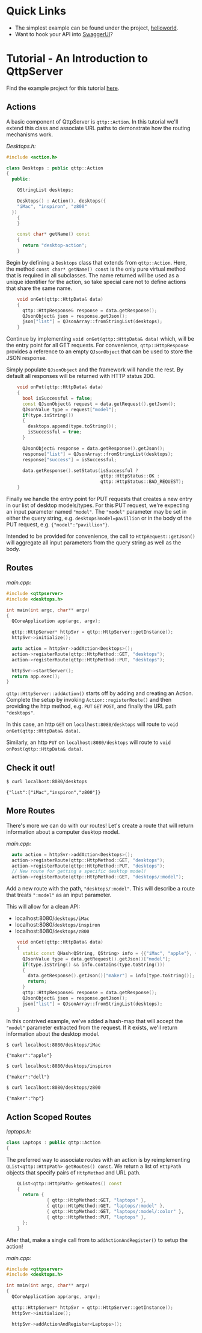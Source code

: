 # Quick Links

* The simplest example can be found under the project, [helloworld](./helloworld/).
* Want to hook your API into [SwaggerUI](./SWAGGER.md)?

# Tutorial - An Introduction to QttpServer

Find the example project for this tutorial [here](./computers/).

## Actions

A basic component of QttpServer is `qttp::Action`.  In this tutorial we'll extend this class 
and associate URL paths to demonstrate how the routing mechanisms work.

*Desktops.h:*

``` c++
#include <action.h>

class Desktops : public qttp::Action
{
  public:

    QStringList desktops;

    Desktops() : Action(), desktops({
    "iMac", "inspiron", "z800"
  })
    {
    }

    const char* getName() const
    {
      return "desktop-action";
    }
```

Begin by defining a `Desktops` class that extends from `qttp::Action`.  Here, the method 
`const char* getName() const` is the only pure virtual method that is required 
in all subclasses.  The name returned will be used as a unique identifier for 
the action, so take special care not to define actions that share the same name.

``` c++
    void onGet(qttp::HttpData& data)
    {
      qttp::HttpResponse& response = data.getResponse();
      QJsonObject& json = response.getJson();
      json["list"] = QJsonArray::fromStringList(desktops);
    }
```

Continue by implementing `void onGet(qttp::HttpData& data)` which, will be the 
entry point for all GET requests. For convenience, `qttp::HttpResponse` provides 
a reference to an empty `QJsonObject` that can be used to store the JSON response.

Simply populate `QJsonObject` and the framework will handle the rest. By default 
all responses will be returned with HTTP status 200.

``` c++
    void onPut(qttp::HttpData& data)
    {
      bool isSuccessful = false;
      const QJsonObject& request = data.getRequest().getJson();
      QJsonValue type = request["model"];
      if(type.isString())
      {
        desktops.append(type.toString());
        isSuccessful = true;
      }

      QJsonObject& response = data.getResponse().getJson();
      response["list"] = QJsonArray::fromStringList(desktops);
      response["success"] = isSuccessful;

      data.getResponse().setStatus(isSuccessful ?
                                   qttp::HttpStatus::OK :
                                   qttp::HttpStatus::BAD_REQUEST);
    }
```

Finally we handle the entry point for PUT requests that creates a new entry in our list of
desktop models/types.  For this PUT request, we're expecting an input parameter named `"model"`.
The `"model"` parameter may be set in either the query string, e.g. `desktops?model=pavillion`
or in the body of the PUT request, e.g. `{"model":"pavillion"}`.

Intended to be provided for convenience, the call to `HttpRequest::getJson()` will aggregate 
all input parameters from the query string as well as the body.

## Routes

*main.cpp:*

``` c++
#include <qttpserver>
#include <desktops.h>

int main(int argc, char** argv)
{
  QCoreApplication app(argc, argv);

  qttp::HttpServer* httpSvr = qttp::HttpServer::getInstance();
  httpSvr->initialize();

  auto action = httpSvr->addAction<Desktops>();
  action->registerRoute(qttp::HttpMethod::GET, "desktops");
  action->registerRoute(qttp::HttpMethod::PUT, "desktops");

  httpSvr->startServer();
  return app.exec();
}
```

`qttp::HttpServer::addAction()` starts off by adding and creating an Action.  Complete the setup by invoking 
`Action::registerRoute()` and then providing the http method, e.g. `PUT` `GET` `POST`, 
and finally the URL path `"desktops"`.

In this case, an http `GET` on `localhost:8080/desktops` will route to `void onGet(qttp::HttpData& data)`.

Similarly, an http `PUT` on `localhost:8080/desktops` will route to `void onPost(qttp::HttpData& data)`.

## Check it out!

``` bash
$ curl localhost:8080/desktops
```

`{"list":["iMac","inspiron","z800"]}`

## More Routes

There's more we can do with our routes!  Let's create a route that will return information about a 
computer desktop model.

*main.cpp:*

``` c++
  auto action = httpSvr->addAction<Desktops>();
  action->registerRoute(qttp::HttpMethod::GET, "desktops");
  action->registerRoute(qttp::HttpMethod::PUT, "desktops");
  // New route for getting a specific desktop model!
  action->registerRoute(qttp::HttpMethod::GET, "desktops/:model");
```

Add a new route with the path, `"desktops/:model"`.  This will describe a route that treats `":model"` 
as an input parameter.  

This will allow for a clean API:

* localhost:8080/`desktops/iMac`
* localhost:8080/`desktops/inspiron`
* localhost:8080/`desktops/z800`

``` c++
    void onGet(qttp::HttpData& data)
    {
      static const QHash<QString, QString> info = {{"iMac", "apple"}, {"inspiron", "dell"}, {"z800", "hp"}};
      QJsonValue type = data.getRequest().getJson()["model"];
      if(type.isString() && info.contains(type.toString()))
      {
        data.getResponse().getJson()["maker"] = info[type.toString()];
        return;
      }
      qttp::HttpResponse& response = data.getResponse();
      QJsonObject& json = response.getJson();
      json["list"] = QJsonArray::fromStringList(desktops);
    }
```

In this contrived example, we've added a hash-map that will accept the `"model"` parameter extracted from 
the request.  If it exists, we'll return information about the desktop model.

``` bash
$ curl localhost:8080/desktops/iMac
```
`{"maker":"apple"}`

``` bash
$ curl localhost:8080/desktops/inspiron
```
`{"maker":"dell"}`

``` bash
$ curl localhost:8080/desktops/z800
```
`{"maker":"hp"}`


## Action Scoped Routes

*laptops.h:*

``` c++
class Laptops : public qttp::Action
{
```

The preferred way to associate routes with an action is by reimplementing
`QList<qttp::HttpPath> getRoutes() const`.  We return a list of `HttpPath`
objects that specify pairs of `HttpMethod` and URL path.

``` c++
    QList<qttp::HttpPath> getRoutes() const
    {
      return {
               { qttp::HttpMethod::GET, "laptops" },
               { qttp::HttpMethod::GET, "laptops/:model" },
               { qttp::HttpMethod::GET, "laptops/:model/:color" },
               { qttp::HttpMethod::PUT, "laptops" },
      };
    }
```

After that, make a single call from to `addActionAndRegister()` to setup
the action!

*main.cpp:*

``` c++
#include <qttpserver>
#include <desktops.h>

int main(int argc, char** argv)
{
  QCoreApplication app(argc, argv);

  qttp::HttpServer* httpSvr = qttp::HttpServer::getInstance();
  httpSvr->initialize();

  httpSvr->addActionAndRegister<Laptops>();
```
